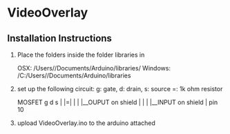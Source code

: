 # VideoOverlay

## Installation Instructions
1.   Place the folders inside the folder libraries in

        OSX: /Users/<username>/Documents/Arduino/libraries/
        Windows: /C:/Users/<username>/Documents/Arduino/libraries

2.  set up the following circuit: 
    g: gate, d: drain, s: source
    =: 1k ohm resistor

    MOSFET
    g d s
    | |=|
    | | |__OUPUT on shield
    | |
    | |__INPUT on shield
    |
    pin 10

    
3.  upload VideoOverlay.ino to the arduino attached